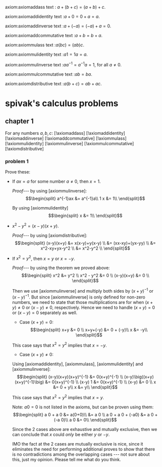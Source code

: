 axiom:axiomaddass
text : $a+(b+c) = (a+b)+c$.

axiom:axiomaddidentity
text :$a+0 = 0+a = a$.

axiom:axiomaddinverse
text :$a+(-a) = (-a)+a = 0$.

axiom:axiomaddcommutative
text :$a+b=b+a$.

axiom:axiommulass
text :$a(bc) = (ab)c$.

axiom:axiommulidentity
text :$a 1 = 1 a = a$.

axiom:axiommulinverse
text :$aa^{-1} = a^{-1}a = 1$, for all $a \ne 0$.

axiom:axiommulcommutative
text :$ab=ba$.

axiom:axiomdistributive
text :$a(b+c) = ab+ac$.

# spivak's calculus problems

## chapter 1

For any numbers $a,b,c$:
[!axiomaddass]
[!axiomaddidentity]
[!axiomaddinverse]
[!axiomaddcommutative]
[!axiommulass]
[!axiommulidentity]
[!axiommulinverse]
[!axiommulcommutative]
[!axiomdistributive]

### problem 1

Prove these:

+ If $ax=a$ for some number $a\ne 0$, then $x=1$.

  _Proof---_ by using [axiommulinverse]:
  $$\begin{split}
    a^{-1}ax &= a^{-1}a\\
    1 x &= 1\\
  \end{split}$$
  
  By using [axiommulidentity]
  $$\begin{split}
    x &= 1\\
  \end{split}$$

+ $x^2 - y^2 = (x-y)(x+y)$.

  _Proof---_ by using [axiomdistributive]:
  $$\begin{split}
    (x-y)(x+y) &= x(x-y)+y(x-y) \\
               &= (xx-xy)+(yx-yy) \\
               &= x^2-xy+yx-y^2 \\
               &= x^2-y^2 \\
  \end{split}$$

+ If $x^2 = y^2$, then $x=y$ or $x=-y$.

  _Proof---_ by using the theorem we proved above:
  $$\begin{split}
    x^2         &= y^2 \\
    x^2 - y^2   &= 0 \\
    (x-y)(x+y)  &= 0 \\
  \end{split}$$

  Then we use [axiommulinverse] and multiply both sides by $(x+y)^{-1}$ or
  $(x-y)^{-1}$.  But since [axiommulinverse] is only defined for non-zero
  numbers, we need to state that those multiplications are for when $(x+y)\ne0$
  or $(x-y)\ne0$, respectively.  Hence we need to handle $(x+y)=0$ or $(x-y)=0$
  separately as well.

  * Case $(x+y) = 0$:
  $$\begin{split}
    x+y   &= 0 \\
    x+y+(-y) &= 0 + (-y)\\
    x        &= -y\\
  \end{split}$$

  This case says that $x^2 = y^2$ implies that $x=-y$.

  * Case $(x+y) \ne 0$:

  Using [axiomaddidentity], [axiommulass], [axiommulidentity] and
  [axiommulinverse]:
  $$\begin{split}
    (x-y)(x+y)(x+y)^{-1}            &= 0(x+y)^{-1} \\
    (x-y)\big((x+y)(x+y)^{-1}\big)  &= 0(x+y)^{-1} \\
    (x-y) 1                    &= 0(x+y)^{-1} \\
    (x-y)                           &= 0 \\
    x                               &= 0 + y\\
    x                               &= y\\
  \end{split}$$

  This case says that $x^2 = y^2$ implies that $x=y$.

  Note: $a 0 = 0$ is not listed in the axioms, but can be proven using
  them:
  $$\begin{split}
    a 0 + a 0     &= a(0+0)\\
                            &= a  0 \\
    a 0 + a 0 + (-a0)  &= a 0 + (-a 0)\\
    a 0                &= 0\\
  \end{split}$$

  Since the 2 cases above are exhaustive and mutually exclusive, then we can
  conclude that $x$ could _only_ be either $y$ or $-y$.
  
  IMO the fact at the 2 cases are mutually exclusive is nice, since it
  eliminates the need for performing additional proves to show that there is no
  contradictions among the overlapping cases --- not sure about this, just my
  opinion.  Please tell me what do you think.

